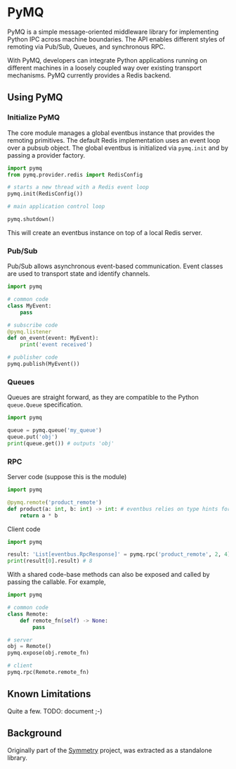 PyMQ
====
PyMQ is a simple message-oriented middleware library for implementing Python IPC across machine boundaries. The API
enables different styles of remoting via Pub/Sub, Queues, and synchronous RPC.

With PyMQ, developers can integrate Python applications running on different machines in a loosely coupled way over
existing transport mechanisms. PyMQ currently provides a Redis backend.

Using PyMQ
----------

### Initialize PyMQ

The core module manages a global eventbus instance that provides the remoting primitives. The default Redis
implementation uses an event loop over a pubsub object. The global eventbus is initialized via `pymq.init` and by
passing a provider factory.

```python
import pymq
from pymq.provider.redis import RedisConfig

# starts a new thread with a Redis event loop
pymq.init(RedisConfig())

# main application control loop

pymq.shutdown()
```
This will create an eventbus instance on top of a local Redis server.

### Pub/Sub

Pub/Sub allows asynchronous event-based communication. Event classes are used to transport state and identify channels.

```python
import pymq

# common code
class MyEvent:
    pass

# subscribe code
@pymq.listener
def on_event(event: MyEvent):
    print('event received')

# publisher code
pymq.publish(MyEvent())
```

### Queues

Queues are straight forward, as they are compatible to the Python `queue.Queue` specification.

```python
import pymq

queue = pymq.queue('my_queue') 
queue.put('obj')
print(queue.get()) # outputs 'obj'
```

### RPC

Server code (suppose this is the module)

```python
import pymq

@pymq.remote('product_remote')
def product(a: int, b: int) -> int: # eventbus relies on type hints for marshalling
    return a * b
```

Client code
```python
import pymq

result: 'List[eventbus.RpcResponse]' = pymq.rpc('product_remote', 2, 4)
print(result[0].result) # 8
```

With a shared code-base methods can also be exposed and called by passing the callable. For example,
```python
import pymq

# common code
class Remote:
    def remote_fn(self) -> None:
        pass

# server
obj = Remote()
pymq.expose(obj.remote_fn)

# client
pymq.rpc(Remote.remote_fn)

```

Known Limitations
-----------------

Quite a few. TODO: document ;-)

Background
----------

Originally part of the [Symmetry](https://git.dsg.tuwien.ac.at/mc2/symmetry) project, was extracted as a standalone
library.

